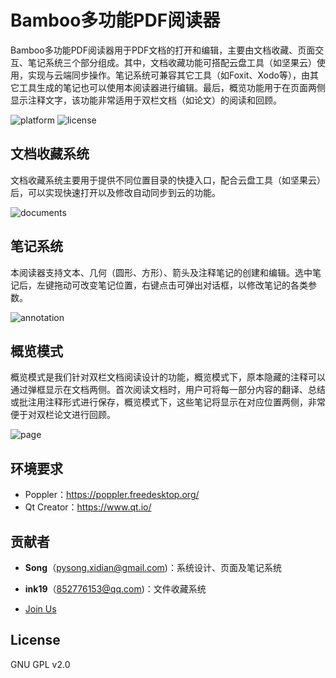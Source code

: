  # Bamboo多功能PDF阅读器

Bamboo多功能PDF阅读器用于PDF文档的打开和编辑，主要由文档收藏、页面交互、笔记系统三个部分组成。其中，文档收藏功能可搭配云盘工具（如坚果云）使用，实现与云端同步操作。笔记系统可兼容其它工具（如Foxit、Xodo等），由其它工具生成的笔记也可以使用本阅读器进行编辑。最后，概览功能用于在页面两侧显示注释文字，该功能非常适用于双栏文档（如论文）的阅读和回顾。

 ![platform](https://img.shields.io/badge/Platform-Linux%20%7C%20Windows-green.svg) ![license](https://img.shields.io/badge/License-GPL--v2-orange.svg)

## 文档收藏系统

文档收藏系统主要用于提供不同位置目录的快捷入口，配合云盘工具（如坚果云）后，可以实现快速打开以及修改自动同步到云的功能。

![documents](https://www.jianguoyun.com/c/tblv2/CMC4GhIgrdDeN-fhZ5YkTDcZpskhlIMTj8iUDQ9J-dzXAawyCsk/CAaZqQ2B3u4/l)

## 笔记系统

本阅读器支持文本、几何（圆形、方形）、箭头及注释笔记的创建和编辑。选中笔记后，左键拖动可改变笔记位置，右键点击可弹出对话框，以修改笔记的各类参数。

![annotation](https://www.jianguoyun.com/c/tblv2/CMC4GhIg0hfVxL0tgPbwG_qZfy1NPa67Ok16rLsGZl3UKo9M8U8/ct4RvTAuEJA/l)

## 概览模式

概览模式是我们针对双栏文档阅读设计的功能，概览模式下，原本隐藏的注释可以通过弹框显示在文档两侧。首次阅读文档时，用户可将每一部分内容的翻译、总结或批注用注释形式进行保存，概览模式下，这些笔记将显示在对应位置两侧，非常便于对双栏论文进行回顾。

![page](https://www.jianguoyun.com/c/tblv2/CMC4GhIgDARITZUfUns_q_UNVOGHUO5xbeTZ_Li6_FiYZ5bnLdA/KIItiXxhQfs/l)

## 环境要求

* Poppler：<https://poppler.freedesktop.org/>
* Qt Creator：<https://www.qt.io/>

## 贡献者

* **Song**（pysong.xidian@gmail.com)：系统设计、页面及笔记系统

* **ink19**（852776153@qq.com)：文件收藏系统
* <a href='mailto:pysong.xidian@gmail.com'>Join Us</a>

## License

GNU GPL v2.0
